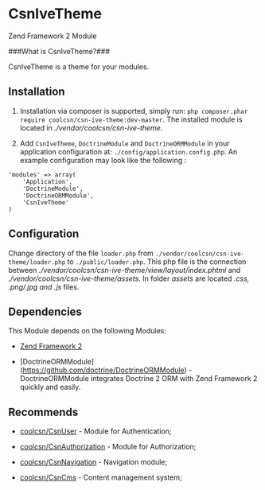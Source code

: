 CsnIveTheme
===========
Zend Framework 2 Module

###What is CsnIveTheme?###

CsnIveTheme is a theme for your modules.

Installation
------------
1. Installation via composer is supported, simply run: `php composer.phar require coolcsn/csn-ive-theme:dev-master`. The installed module is located in *./vendor/coolcsn/csn-ive-theme*.

2. Add `CsnIveTheme`, `DoctrineModule` and `DoctrineORMModule` in your application configuration at: `./config/application.config.php`. An example configuration may look like the following :

```
'modules' => array(
    'Application',
    'DoctrineModule',
    'DoctrineORMModule',
    'CsnIveTheme'
)
```

Configuration
-------------
Change directory of the file `loader.php` from `./vendor/coolcsn/csn-ive-theme/loader.php` to `./public/loader.php`. This php file is the connection between *./vendor/coolcsn/csn-ive-theme/view/layout/index.phtml* and *./vendor/coolcsn/csn-ive-theme/assets*. In folder *assets* are located *.css, .png/.jpg and .js* files.

Dependencies
------------

This Module depends on the following Modules:

 - [Zend Framework 2](https://github.com/zendframework/zf2) 

 - [DoctrineORMModule] (https://github.com/doctrine/DoctrineORMModule) - DoctrineORMModule integrates Doctrine 2 ORM with Zend Framework 2 quickly and easily.

Recommends
----------
- [coolcsn/CsnUser](https://github.com/coolcsn/CsnUser) - Module for Authentication;

- [coolcsn/CsnAuthorization](https://github.com/coolcsn/CsnAuthorization) - Module for Authorization;
 
- [coolcsn/CsnNavigation](https://github.com/coolcsn/CsnNavigation) - Navigation module;
 
- [coolcsn/CsnCms](https://github.com/coolcsn/CsnCms) - Content management system;
